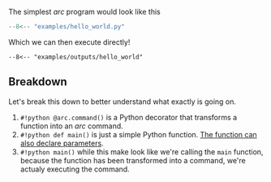 The simplest *arc* program would look like this
```py title="hello_world.py"
--8<-- "examples/hello_world.py"
```
Which we can then execute directly!
```console
--8<-- "examples/outputs/hello_world"
```

## Breakdown
Let's break this down to better understand what exactly is going on.

1. `#!python @arc.command()` is a Python decorator that transforms a function into an *arc* command.
2. `#!python def main()` is just a simple Python function. [The function can also declare parameters](command-parameters.md).
3. `#!python main()` while this make look like we're calling the `main` function, because the function has been transformed into a command, we're actualy executing the command.

